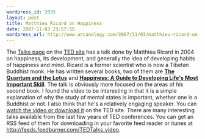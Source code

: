 ```yaml
--- 
wordpress_id: 2035
layout: post
title: Matthieu Ricard on Happiness
date: 2007-11-03 23:57:55
wordpress_url: http://www.arcanology.com/2007/11/03/matthieu-ricard-on-happiness/
---
```

The <a href="http://www.ted.com/index.php/talks">Talks page</a> on the <a href="http://www.ted.com/">TED site</a> has a talk done by Matthieu Ricard in 2004 on happiness, its development, and generally the idea of developing habits of happiness and mind. Ricard is a former scientist who is now a Tibetan Buddhist monk. He has written several books, two of them are <a href="http://www.amazon.com/Quantum-Lotus-Journey-Frontiers-Buddhism/dp/1400080797/"><strong class="sans">The Quantum and the Lotus</strong></a><span class="sans"> and </span><strong class="sans"><a href="http://www.amazon.com/Happiness-Guide-Developing-Lifes-Important/dp/0316167258">Happiness: A Guide to Developing Life's Most Important Skill</a></strong>. The talk is obviously more focused on the areas of his second book. I found the video to be interesting in that it is a simple explanation of why the study of mental states is important, whether one is a Buddhist or not. I also think that he's a relatively engaging speaker. You can <a href="http://www.ted.com/index.php/talks/view/id/191">watch the video or download it</a> on the TED site. <lj-embed></lj-embed> There are many interesting talks available from the last few years of TED conferences. You can get an RSS feed of them for downloading in your favorite feed reader or itunes at http://feeds.feedburner.com/TEDTalks_video.
